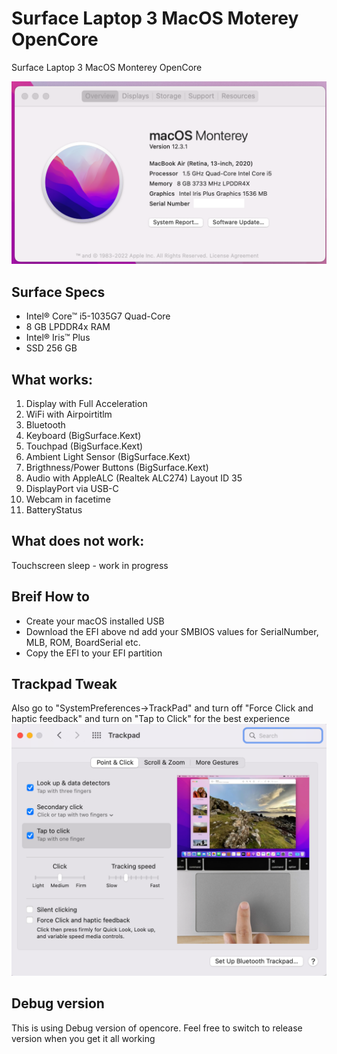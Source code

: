 # Surface Laptop 3 MacOS Moterey OpenCore
Surface Laptop 3 MacOS Monterey OpenCore

![SL3](https://github.com/rchiruma/SurfaceLaptop3-OpenCore/blob/main/SLP3.png)

## Surface Specs

* Intel® Core™ i5-1035G7 Quad-Core
* 8 GB LPDDR4x RAM
* Intel® Iris™ Plus
* SSD 256 GB


## What works:

1. Display with Full Acceleration
2. WiFi with Airpoirtitlm
3. Bluetooth
4. Keyboard (BigSurface.Kext)
5. Touchpad (BigSurface.Kext)
6. Ambient Light Sensor (BigSurface.Kext)
7. Brigthness/Power Buttons (BigSurface.Kext)
8. Audio with AppleALC (Realtek	ALC274) Layout ID 35
9. DisplayPort via USB-C
10. Webcam in facetime
11. BatteryStatus

## What does not work:

Touchscreen
sleep - work in progress

## Breif How to
- Create your macOS installed USB
- Download the EFI above nd add your SMBIOS values for SerialNumber, MLB, ROM, BoardSerial etc.
- Copy the EFI to your EFI partition

## Trackpad Tweak
Also go to "SystemPreferences->TrackPad" and turn off "Force Click and haptic feedback" and turn on "Tap to Click" for the best experience
![Trackpad Tweak](https://github.com/rchiruma/SurfaceLaptop3-OpenCore/blob/main/Trackpad.png)

## Debug version
This is using Debug version of opencore. Feel free to switch to release version when you get it all working
